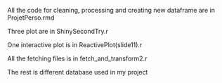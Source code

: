 ﻿All the code for cleaning, processing and creating new dataframe are in ProjetPerso.rmd
 
﻿Three plot are in ShinySecondTry.r

﻿One interactive plot is in ReactivePlot(slide11).r

﻿All the fetching files is in fetch_and_transform2.r

﻿The rest is different database used in my project
